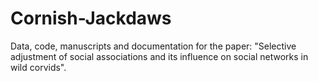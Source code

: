 # Cornish-Jackdaws
Data, code, manuscripts and documentation for the paper: "Selective adjustment of social associations and its influence on social networks in wild corvids".
